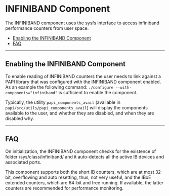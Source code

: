 # INFINIBAND Component

The INFINIBAND component uses the sysfs interface to access infiniband
performance counters from user space.

* [Enabling the INFINIBAND Component](#markdown-header-enabling-the-infiniband-component)
* [FAQ](#markdown-header-faq)

***
## Enabling the INFINIBAND Component

To enable reading of INFINIBAND counters the user needs to link against a
PAPI library that was configured with the INFINIBAND component enabled.  As an
example the following command: `./configure --with-components="infiniband"` is
sufficient to enable the component.

Typically, the utility `papi_components_avail` (available in
`papi/src/utils/papi_components_avail`) will display the components available
to the user, and whether they are disabled, and when they are disabled why.

***
## FAQ

On initialization, the INFINIBAND component checks for the existence of folder /sys/class/infiniband/ and it auto-detects all the active IB devices and associated ports.

This component supports both the short IB counters, which are at most
32-bit, overflowing and auto resetting, thus, not very useful, and the IBoE
extended counters, which are 64-bit and free running. If available, the
latter counters are recommended for performance monitoring.

